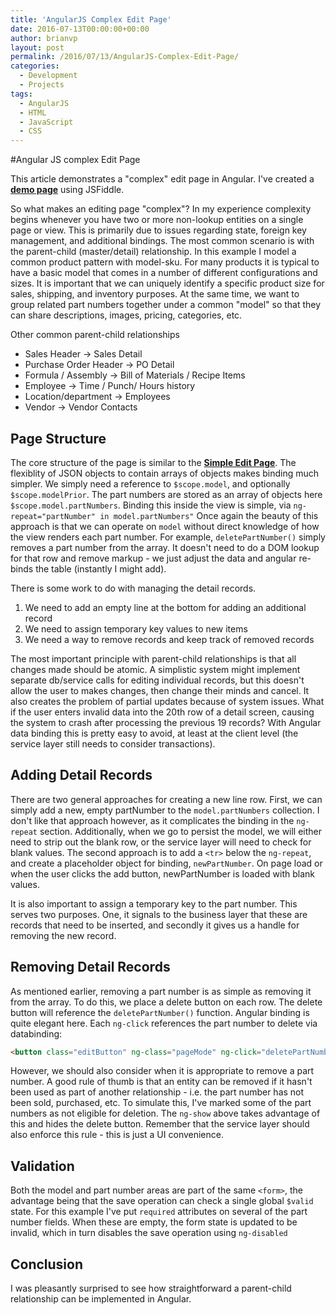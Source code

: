 ```yaml
---
title: 'AngularJS Complex Edit Page'
date: 2016-07-13T00:00:00+00:00
author: brianvp
layout: post
permalink: /2016/07/13/AngularJS-Complex-Edit-Page/
categories:
  - Development
  - Projects
tags:
  - AngularJS
  - HTML
  - JavaScript
  - CSS
---
```


#Angular JS complex Edit Page

This article demonstrates a "complex" edit page in Angular.
I've created a **[demo page](https://jsfiddle.net/brnvndr/vzwt1Ly3)** using JSFiddle.

So what makes an editing page "complex"? In my experience complexity begins whenever you have two or more non-lookup entities on a single page or view.  This is primarily due to issues regarding state, foreign key management, and additional bindings.  The most common scenario is with the parent-child (master/detail) relationship.   In this example I model a common product pattern with model-sku.  For many products it is typical to have a basic model that comes in a number of different configurations and sizes. It is important that we can uniquely identify a specific product size for sales, shipping, and inventory purposes.  At the same time, we want to group related part numbers together under a common "model" so that they can share descriptions, images, pricing, categories, etc.  

Other common parent-child relationships

- Sales Header -> Sales Detail
- Purchase Order Header -> PO Detail
- Formula / Assembly -> Bill of Materials / Recipe Items
- Employee -> Time / Punch/ Hours history
- Location/department -> Employees
- Vendor -> Vendor Contacts

## Page Structure

The core structure of the page is similar to the **[Simple Edit Page]({{site.baseurl}}/2016/06/14/AngularJS-Search-Page/)**.  The flexiblity of JSON objects to contain arrays of objects makes binding much simpler.  We simply need a reference to `$scope.model`, and optionally `$scope.modelPrior`.  The part numbers are stored as an array of objects here `$scope.model.partNumbers`.   Binding this inside the view is simple, via `ng-repeat="partNumber" in model.partNumbers"` Once again the beauty of this approach is that we can operate on `model` without direct knowledge of how the view renders each part number.  For example, `deletePartNumber()` simply removes a part number from the array.  It doesn't need to do a DOM lookup for that row and remove markup - we just adjust the data and angular re-binds the table (instantly I might add).  

There is some work to do with managing the detail records.

1. We need to add an empty line at the bottom for adding an additional record
2. We need to assign temporary key values to new items
3. We need a way to remove records and keep track of removed records


The most important principle with parent-child relationships is that all changes made should be atomic.  A simplistic system might implement separate db/service calls for editing individual records, but this doesn't allow the user to makes changes, then change their minds and cancel.  It also creates the problem of partial updates because of system issues.  What if the user enters invalid data into the 20th row of a detail screen, causing the system to crash after processing the previous 19 records?   With Angular data binding this is pretty easy to avoid, at least at the client level (the service layer still needs to consider transactions). 

## Adding Detail Records

There are two general approaches for creating a new line row.  First, we can simply add a new, empty partNumber to the `model.partNumbers` collection.   I don't like that approach however, as it complicates the binding in the `ng-repeat` section.  Additionally, when we go to persist the model, we will either need to strip out the blank row, or the service layer will need to check for blank values. The second approach is to add a `<tr>` below the `ng-repeat`, and create a placeholder object for binding, `newPartNumber`.  On page load or when the user clicks the add button, newPartNumber is loaded with blank values.   

It is also important to assign a temporary key to the part number.  This serves two purposes. One, it signals to the business layer that these are records that need to be inserted, and secondly it gives us a handle for removing the new record. 

## Removing Detail Records

As mentioned earlier, removing a part number is as simple as removing it from the array.  To do this, we place a delete button on each row.  The delete button will reference the `deletePartNumber()` function.  Angular binding is quite elegant here. Each `ng-click` references the part number to delete via databinding:

```html
<button class="editButton" ng-class="pageMode" ng-click="deletePartNumber(partNumber.partNumberId)" ng-show="partNumber.flagCanDelete === true">Delete</button>
```

However, we should also consider when it is appropriate to remove a part number.  A good rule of thumb is that an entity can be removed if it hasn't been used as part of another relationship - i.e. the part number has not been sold, purchased, etc.  To simulate this, I've marked some of the part numbers as not eligible for deletion.  The `ng-show` above takes advantage of this and hides the delete button.  Remember that the service layer should also enforce this rule - this is just a UI convenience.  

## Validation

Both the model and part number areas are part of the same `<form>`, the advantage being that the save operation can check a single global `$valid` state.  For this example I've put `required` attributes on several of the part number fields.  When these are empty, the form state is updated to be invalid, which in turn disables the save operation using `ng-disabled`

## Conclusion

I was pleasantly surprised to see how straightforward a parent-child relationship can be implemented in Angular.   
